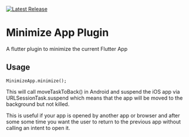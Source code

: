 [![Latest Release](https://git.blubox.id/gtech-id/ultron/flutter/ultron-minimize-app/-/badges/release.svg)](https://git.blubox.id/gtech-id/ultron/flutter/ultron-minimize-app/-/releases)


# Minimize App Plugin

A flutter plugin to minimize the current Flutter App

## Usage

`MinimizeApp.minimize();`

This will call moveTaskToBack() in Android and suspend the iOS app via URLSessionTask.suspend which means that the app will be moved to the background but not killed.

This is useful if your app is opened by another app or browser and after some some time you want the user to return to the previous app without calling an intent to open it.
